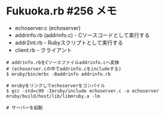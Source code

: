 # Fukuoka.rb #256 メモ
- echoserver.c (echoserver)
- addrinfo.rb (addrinfo.c) - Cソースコードとして実行する
- addr2int.rb - Rubyスクリプトとして実行する
- client.rb - クライアント

```
# addrinfo.rbをCソースファイルaddrinfo.cへ変換
# (echoserver.cの中でaddrinfo.cをincludeする)
$ mruby/bin/mrbc -Baddrinfo addrinfo.rb

# mrubyをリンクしてechoserverをコンパイル
$ gcc -std=c99 -Imruby/include echoserver.c -o echoserver mruby/build/host/lib/libmruby.a -lm

# サーバーを起動
```
